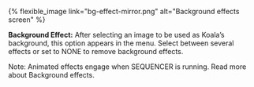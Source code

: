 ---
---

{% flexible_image link="bg-effect-mirror.png" alt="Background effects screen" %}

**Background Effect:** After selecting an image to be used as Koala’s background, this option appears in the menu. Select between several effects or set to NONE to remove background effects. 

Note: Animated effects engage when SEQUENCER is running. Read more about Background effects.
